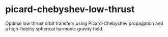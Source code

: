 # picard-chebyshev-low-thrust
Optimal low thrust orbit transfers using Picard-Chebyshev propagation and a high-fidelity spherical harmonic gravity field.
